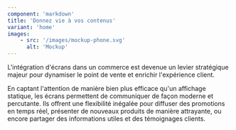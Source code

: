 ```yaml
---
component: 'markdown'
title: 'Donnez vie à vos contenus'
variant: 'home'
images:
    - src: '/images/mockup-phone.svg'
      alt: 'Mockup'
---
```


L'intégration d'écrans dans un commerce est devenue un levier stratégique majeur pour dynamiser le point de vente et enrichir l'expérience client. 

En captant l'attention de manière bien plus efficace qu'un affichage statique, les écrans permettent de communiquer de façon moderne et percutante. Ils offrent une flexibilité inégalée pour diffuser des promotions en temps réel, présenter de nouveaux produits de manière attrayante, ou encore partager des informations utiles et des témoignages clients.
